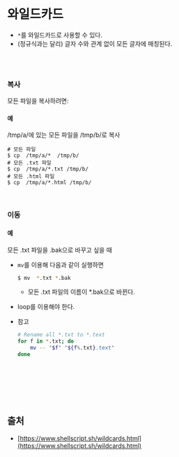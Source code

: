 # 와일드카드

- `*`를 와일드카드로 사용할 수 있다.
- (정규식과는 달리) 글자 수와 관계 없이 모든 글자에 매칭된다.

<br><br>

### 복사
모든 파일을 복사하려면:

#### 예
/tmp/a/에 있는 모든 파일을 /tmp/b/로 복사

``` shell
# 모든 파일
$ cp  /tmp/a/*  /tmp/b/
# 모든 .txt 파일
$ cp  /tmp/a/*.txt /tmp/b/
# 모든 .html 파일
$ cp  /tmp/a/*.html /tmp/b/
```

<br>

### 이동

#### 예
모든 .txt 파일을 .bak으로 바꾸고 싶을 때

- `mv`를 이용해 다음과 같이 실행하면
	``` sh
	$ mv  *.txt *.bak
	```
	- 모든 .txt 파일의 이름이 *.bak으로 바뀐다.

- loop를 이용해야 한다.
- 참고
	``` sh
	# Rename all *.txt to *.text
	for f in *.txt; do 
	    mv -- "$f" "${f%.txt}.text"
	done
	```





<br><br><br><br><br>



## 출처
- [https://www.shellscript.sh/wildcards.html](https://www.shellscript.sh/wildcards.html)
